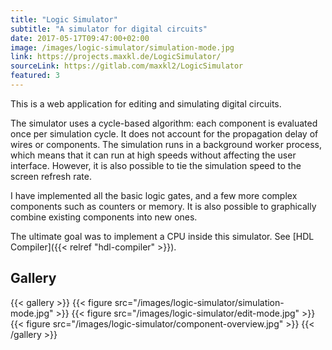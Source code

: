 ```yaml
---
title: "Logic Simulator"
subtitle: "A simulator for digital circuits"
date: 2017-05-17T09:47:00+02:00
image: /images/logic-simulator/simulation-mode.jpg
link: https://projects.maxkl.de/LogicSimulator/
sourceLink: https://gitlab.com/maxkl2/LogicSimulator
featured: 3
---
```


This is a web application for editing and simulating digital circuits.

The simulator uses a cycle-based algorithm: each component is evaluated once per simulation cycle. It does not account for the propagation delay of wires or components. The simulation runs in a background worker process, which means that it can run at high speeds without affecting the user interface. However, it is also possible to tie the simulation speed to the screen refresh rate.

I have implemented all the basic logic gates, and a few more complex components such as counters or memory. It is also possible to graphically combine existing components into new ones.

The ultimate goal was to implement a CPU inside this simulator. See [HDL Compiler]({{< relref "hdl-compiler" >}}).

## Gallery

{{< gallery >}}
    {{< figure src="/images/logic-simulator/simulation-mode.jpg" >}}
    {{< figure src="/images/logic-simulator/edit-mode.jpg" >}}
    {{< figure src="/images/logic-simulator/component-overview.jpg" >}}
{{< /gallery >}}
